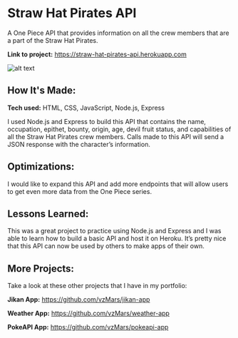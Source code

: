 # Straw Hat Pirates API

A One Piece API that provides information on all the crew members that are a part of the Straw Hat Pirates.

**Link to project:** https://straw-hat-pirates-api.herokuapp.com

![alt text](https://i.imgur.com/2R62ugr.png?1)

## How It's Made:

**Tech used:** HTML, CSS, JavaScript, Node.js, Express

I used Node.js and Express to build this API that contains the name, occupation, epithet, bounty, origin, age, devil fruit status, and capabilities of all the Straw Hat Pirates crew members. Calls made to this API will send a JSON response with the character’s information.

## Optimizations:

I would like to expand this API and add more endpoints that will allow users to get even more data from the One Piece series.

## Lessons Learned:

This was a great project to practice using Node.js and Express and I was able to learn how to build a basic API and host it on Heroku. It’s pretty nice that this API can now be used by others to make apps of their own.

## More Projects:

Take a look at these other projects that I have in my portfolio:

**Jikan App:** https://github.com/vzMars/jikan-app

**Weather App:** https://github.com/vzMars/weather-app

**PokeAPI App:** https://github.com/vzMars/pokeapi-app
